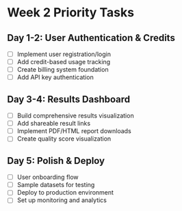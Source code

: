 # Week 2 Priority Tasks

## Day 1-2: User Authentication & Credits
- [ ] Implement user registration/login
- [ ] Add credit-based usage tracking
- [ ] Create billing system foundation
- [ ] Add API key authentication

## Day 3-4: Results Dashboard
- [ ] Build comprehensive results visualization
- [ ] Add shareable result links
- [ ] Implement PDF/HTML report downloads
- [ ] Create quality score visualization

## Day 5: Polish & Deploy
- [ ] User onboarding flow
- [ ] Sample datasets for testing
- [ ] Deploy to production environment
- [ ] Set up monitoring and analytics